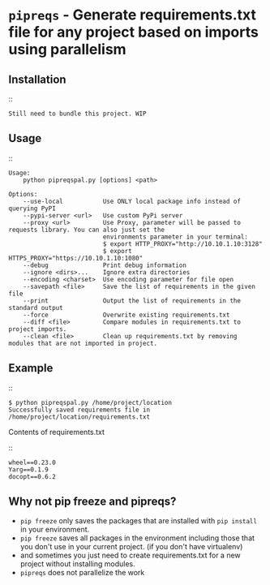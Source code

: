 ``pipreqs`` - Generate requirements.txt file for any project based on imports using parallelism
===============================
        

Installation
------------

::

    Still need to bundle this project. WIP

Usage
-----

::

    Usage:
        python pipreqspal.py [options] <path>

    Options:
        --use-local           Use ONLY local package info instead of querying PyPI
        --pypi-server <url>   Use custom PyPi server
        --proxy <url>         Use Proxy, parameter will be passed to requests library. You can also just set the
                              environments parameter in your terminal:
                              $ export HTTP_PROXY="http://10.10.1.10:3128"
                              $ export HTTPS_PROXY="https://10.10.1.10:1080"
        --debug               Print debug information
        --ignore <dirs>...    Ignore extra directories
        --encoding <charset>  Use encoding parameter for file open
        --savepath <file>     Save the list of requirements in the given file
        --print               Output the list of requirements in the standard output
        --force               Overwrite existing requirements.txt
        --diff <file>         Compare modules in requirements.txt to project imports.
        --clean <file>        Clean up requirements.txt by removing modules that are not imported in project.
Example
-------

::

    $ python pipreqspal.py /home/project/location
    Successfully saved requirements file in /home/project/location/requirements.txt

Contents of requirements.txt

::

    wheel==0.23.0
    Yarg==0.1.9
    docopt==0.6.2
    
Why not pip freeze and pipreqs?
-------------------

- ``pip freeze`` only saves the packages that are installed with ``pip install`` in your environment. 
- ``pip freeze`` saves all packages in the environment including those that you don't use in your current project. (if you don't have virtualenv)
- and sometimes you just need to create requirements.txt for a new project without installing modules.
- ``pipreqs`` does not parallelize the work
